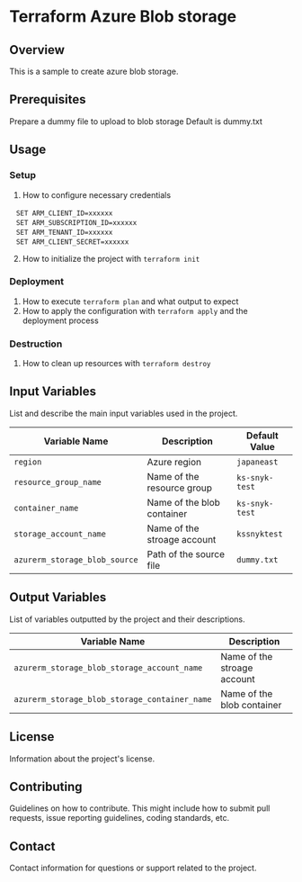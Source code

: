 # Terraform Azure Blob storage

## Overview

This is a sample to create azure blob storage.

## Prerequisites

Prepare a dummy file to upload to blob storage
Default is dummy.txt

## Usage

### Setup

1. How to configure necessary credentials

```
　SET ARM_CLIENT_ID=xxxxxx
　SET ARM_SUBSCRIPTION_ID=xxxxxx
　SET ARM_TENANT_ID=xxxxxx
　SET ARM_CLIENT_SECRET=xxxxxx
```

2. How to initialize the project with `terraform init`

### Deployment

1. How to execute `terraform plan` and what output to expect
2. How to apply the configuration with `terraform apply` and the deployment process

### Destruction

1. How to clean up resources with `terraform destroy`

## Input Variables

List and describe the main input variables used in the project.

| Variable Name  | Description               | Default Value  |
|----------------|---------------------------|----------------|
| `region` | Azure region | `japaneast` |
| `resource_group_name` | Name of the resource group | `ks-snyk-test` |
| `container_name` | Name of the blob container | `ks-snyk-test` |
| `storage_account_name` | Name of the stroage account | `kssnyktest` |
| `azurerm_storage_blob_source` | Path of the source file | `dummy.txt` |

## Output Variables

List of variables outputted by the project and their descriptions.

| Variable Name | Description             |
|---------------|-------------------------|
| `azurerm_storage_blob_storage_account_name` | Name of the stroage account |
| `azurerm_storage_blob_storage_container_name` | Name of the blob container |

## License

Information about the project's license.

## Contributing

Guidelines on how to contribute. This might include how to submit pull requests, issue reporting guidelines, coding standards, etc.

## Contact

Contact information for questions or support related to the project.

